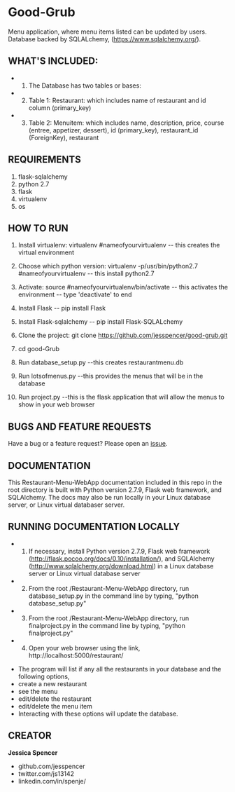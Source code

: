 # Good-Grub

Menu application, where menu items listed can be updated by users. Database backed by SQLALchemy, (https://www.sqlalchemy.org/).

## WHAT'S INCLUDED:
* 1. The Database has two tables or bases:
* 2. Table 1: Restaurant: which includes name of restaurant and id column (primary_key)
* 3. Table 2: Menuitem: which includes name, description, price, course (entree, appetizer, dessert), id (primary_key), restaurant_id (ForeignKey), restaurant  

## REQUIREMENTS
1. flask-sqlalchemy
2. python 2.7
3. flask
4. virtualenv
5. os

## HOW TO RUN
1. Install virtualenv: virtualenv #nameofyourvirtualenv
-- this creates the virtual environment

2. Choose which python version: virtualenv -p/usr/bin/python2.7 #nameofyourvirtualenv
-- this install python2.7

3. Activate: source #nameofyourvirtualenv/bin/activate
 -- this activates the environment -- type 'deactivate' to end

4. Install Flask
-- pip install Flask
5. Install Flask-sqlalchemy
-- pip install Flask-SQLALchemy

6. Clone the project: git clone https://github.com/jesspencer/good-grub.git

7. cd good-Grub
8. Run database_setup.py
--this creates restaurantmenu.db
9. Run lotsofmenus.py
--this provides the menus that will be in the database
10. Run project.py
--this is the flask application that will allow the menus to show in your web browser

## BUGS AND FEATURE REQUESTS
Have a bug or a feature request? Please open an [issue](https://github.com/jesspencer/good-grub/issues/new).

## DOCUMENTATION
This Restaurant-Menu-WebApp documentation included in this repo in the root directory is built with Python version 2.7.9, Flask web framework, and SQLAlchemy.  The docs may also be run locally in your Linux database server, or Linux virtual databaser server.


## RUNNING DOCUMENTATION LOCALLY
- 1. If necessary, install Python version 2.7.9, Flask web framework (http://flask.pocoo.org/docs/0.10/installation/), and SQLAlchemy (http://www.sqlalchemy.org/download.html) in a Linux database server or Linux virtual database server
- 2. From the root /Restaurant-Menu-WebApp directory, run database_setup.py in the command line by typing, "python database_setup.py"
- 3. From the root /Restaurant-Menu-WebApp directory, run finalproject.py in the command line by typing, "python finalproject.py"
- 4. Open your web browser using the link, http://localhost:5000/restaurant/
* The program will list if any all the restaurants in your database and the following options,
 * create a new restaurant
 * see the menu
 * edit/delete the restaurant
 * edit/delete the menu item
* Interacting with these options will update the database.


## CREATOR
**Jessica Spencer**
- github.com/jesspencer
- twitter.com/js13142
- linkedin.com/in/spenje/
